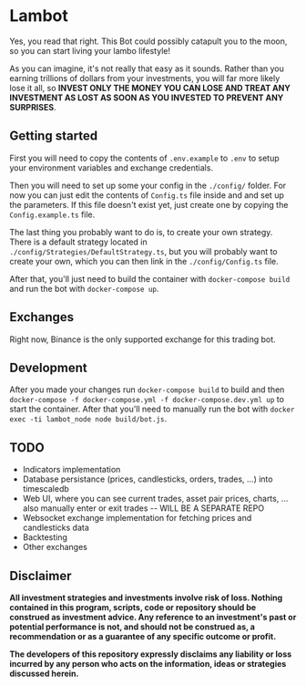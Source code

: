 # Lambot

Yes, you read that right. This Bot could possibly catapult you to the moon, so you can start living your lambo lifestyle!

As you can imagine, it's not really that easy as it sounds. Rather than you earning trillions of dollars from your investments, you will far more likely lose it all, so **INVEST ONLY THE MONEY YOU CAN LOSE AND TREAT ANY INVESTMENT AS LOST AS SOON AS YOU INVESTED TO PREVENT ANY SURPRISES**.

## Getting started

First you will need to copy the contents of `.env.example` to `.env` to setup your environment variables and exchange credentials.

Then you will need to set up some your config in the `./config/` folder. For now you can just edit the contents of `Config.ts` file inside and and set up the parameters. If this file doesn't exist yet, just create one by copying the `Config.example.ts` file.

The last thing you probably want to do is, to create your own strategy. There is a default strategy located in `./config/Strategies/DefaultStrategy.ts`, but you will probably want to create your own, which you can then link in the `./config/Config.ts` file.

After that, you'll just need to build the container with `docker-compose build` and run the bot with `docker-compose up`.

## Exchanges

Right now, Binance is the only supported exchange for this trading bot.

## Development

After you made your changes run `docker-compose build` to build and then `docker-compose -f docker-compose.yml -f docker-compose.dev.yml up` to start the container. After that you'll need to manually run the bot with `docker exec -ti lambot_node node build/bot.js`.

## TODO

* Indicators implementation
* Database persistance (prices, candlesticks, orders, trades, ...) into timescaledb
* Web UI, where you can see current trades, asset pair prices, charts, ... also manually enter or exit trades -- WILL BE A SEPARATE REPO
* Websocket exchange implementation for fetching prices and candlesticks data
* Backtesting
* Other exchanges

## Disclaimer

**All investment strategies and investments involve risk of loss.
Nothing contained in this program, scripts, code or repository should be construed as investment advice.
Any reference to an investment's past or potential performance is not,
and should not be construed as, a recommendation or as a guarantee of any specific outcome or profit.**

**The developers of this repository expressly disclaims any liability or loss
incurred by any person who acts on the information, ideas or strategies discussed herein.**
